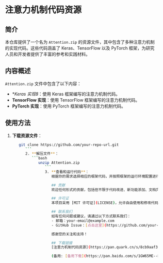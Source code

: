# 注意力机制代码资源

## 简介
本仓库提供了一个名为 `Attention.zip` 的资源文件，其中包含了多种注意力机制的实现代码。这些代码涵盖了 Keras、TensorFlow 以及 PyTorch 框架，为研究人员和开发者提供了丰富的参考和实践材料。

## 内容概述
`Attention.zip` 文件中包含了以下内容：
- **Keras 实现8*：使用 Keras 框架编写的注意力机制代码。
- **TensorFlow 实现**：使用 TensorFlow 框架编写的注意力机制代码。
- **PyTorch 实现**：使用 PyTorch 框架编写的注意力机制代码。

## 使用方法
1. **下载资源文件**：
   ```bash
      git clone https://github.com/your-repo-url.git
         ```
         2. **解压文件**：
            ```bash
               unzip Attention.zip
                  ```
                  3. **查看和运行代码**：
                     根据你的需求选择相应的框架代码，并按照框架的运行环境配置进行操作。

                     ## 贡献
                     欢迎任何形式的贡献，包括但不限于代码改进、新功能添加、文档完善等。请通过提交 Pull Request 或 Issue 来参与贡献。

                     ## 许可证
                     本项目采用 [MIT 许可证](LICENSE)，允许自由使用和修改代码，但需保留原作者的版权声明。

                     ## 联系我们
                     如有任何问题或建议，请通过以下方式联系我们：
                     - 邮箱：your-email@example.com
                     - GitHub Issue：[点击这里](https://github.com/your-repo-url/issues)

                     感谢您的关注和支持！

                     ## 下载链接
                     [注意力机制代码资源](https://pan.quark.cn/s/8cb9aaf394df) 

                     (备用: [备用下载](https://pan.baidu.com/s/1GW65ME--M-GJBM1nKIwnPw?pwd=1234))
